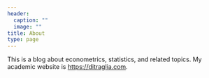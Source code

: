 ```yaml
---
header:
  caption: ""
  image: ""
title: About 
type: page
---
```


This is a blog about econometrics, statistics, and related topics. My academic website is <https://ditraglia.com>.
